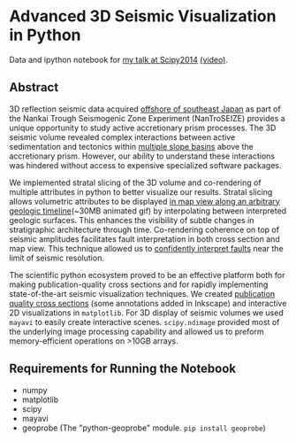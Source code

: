 Advanced 3D Seismic Visualization in Python
==========================================

Data and ipython notebook for [my talk at Scipy2014](https://conference.scipy.org/scipy2014/proposals/122/) [(video)](http://www.youtube.com/watch?v=PFOd01fqcyQ&index=67&list=PLYx7XA2nY5GfuhCvStxgbynFNrxr3VFog).

Abstract
--------

3D reflection seismic data acquired [offshore of southeast Japan](http://penecontemporaneo.us/scipy2014/LocationMap.png "Location Map") as part of the Nankai Trough Seismogenic Zone Experiment  (NanTroSEIZE) provides a unique opportunity to study active accretionary prism processes.  The 3D seismic volume revealed complex interactions between active sedimentation and tectonics within [multiple slope basins](http://penecontemporaneo.us/scipy2014/inline_2695_w_interp_brown_seismic.png "Cross section through entire accretionary prism illustrating multiple isolated sedimentary basins") above the accretionary prism. However, our ability to understand these interactions was hindered without access to expensive specialized software packages. 

We implemented stratal slicing of the 3D volume and co-rendering of multiple attributes in python to better visualize our results.  Stratal slicing allows volumetric attributes to be displayed [in map view along an arbitrary geologic timeline](http://penecontemporaneo.us/scipy2014/stratal_slicing_animation.gif "Stratal Slicing Animation")(~30MB animated gif) by interpolating between interpreted geologic surfaces.  This enhances the visibility of subtle changes in stratigraphic architecture through time. Co-rendering coherence on top of seismic amplitudes facilitates fault interpretation in both cross section and map view.  This technique allowed us to [confidently interpret faults](http://penecontemporaneo.us/scipy2014/ContemporaneousStrikeSlipAndNormalFaults.png "Corendering attributes for fault interpretation") near the limit of seismic resolution.  

The scientific python ecosystem proved to be an effective platform both for making publication-quality cross sections and for rapidly implementing state-of-the-art seismic visualization techniques. We created [publication quality cross sections](http://penecontemporaneo.us/scipy2014/Basin_uplift.png "Example cross section") (some annotations added in Inkscape) and interactive 2D visualizations in ``matplotlib``.  For 3D display of seismic volumes we used ``mayavi`` to easily create interactive scenes. ``scipy.ndimage`` provided most of the underlying image processing capability and allowed us to preform memory-efficient operations on >10GB arrays.  

Requirements for Running the Notebook
------------
 * numpy
 * matplotlib
 * scipy
 * mayavi
 * geoprobe (The "python-geoprobe" module.  ``pip install geoprobe``)
